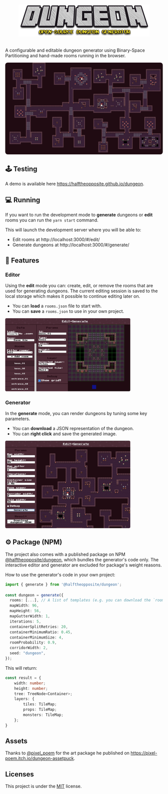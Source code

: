 # <p align="center"><img alt="dungeon" src="images/title.png" /></p>

A configurable and editable dungeon generator using Binary-Space Partitioning and hand-made rooms running in the browser.

<img src="images/dungeon.jpg" alt="Screenshot of a generated dungeon" style="border-radius: 8px;" />

## 🕹️ Testing

A demo is available here https://halftheopposite.github.io/dungeon.

## 💻 Running

If you want to run the development mode to **generate** dungeons or **edit** rooms you can run the `yarn start` command.

This will launch the development server where you will be able to:

- Edit rooms at http://localhost:3000/#/edit/
- Generate dungeons at http://localhost:3000/#/generate/

## 📕 Features

### Editor

Using the **edit** mode you can: create, edit, or remove the rooms that are used for generating dungeons. The current editing session is saved to the local storage which makes it possible to continue editing later on.

- You can **load** a `rooms.json` file to start with.
- You can **save** a `rooms.json` to use in your own project.

<img src="images/edit.jpg" alt="editor" style="border-radius: 4px;" width="400"/>

### Generator

In the **generate** mode, you can render dungeons by tuning some key parameters.

- You can **download** a JSON representation of the dungeon.
- You can **right click** and save the generated image.

<img src="images/generate.jpg" alt="generate" style="border-radius: 4px;" width="400"/>

## ⚙️ Package (NPM)

The project also comes with a published package on NPM [@halftheopposite/dungeon](https://www.npmjs.com/package/@halftheopposite/dungeon), which bundles the generator's code only. The interactive editor and generator are excluded for package's weight reasons.

How to use the generator's code in your own project:

```typescript
import { generate } from '@halftheopposite/dungeon';

const dungeon = generate({
  rooms: [...], // A list of templates (e.g. you can download the `rooms.json` from the online editor)
  mapWidth: 96,
  mapHeight: 56,
  mapGutterWidth: 1,
  iterations: 5,
  containerSplitRetries: 20,
  containerMinimumRatio: 0.45,
  containerMinimumSize: 4,
  roomProbability: 0.9,
  corridorWidth: 2,
  seed: "dungeon",
});
```

This will return:

```typescript
const result = {
    width: number;
    height: number;
    tree: TreeNode<Container>;
    layers: {
        tiles: TileMap;
        props: TileMap;
        monsters: TileMap;
    };
}
```

## Assets

Thanks to [@pixel_poem](https://twitter.com/pixel_poem) for the art package he published on https://pixel-poem.itch.io/dungeon-assetpuck.

## Licenses

This project is under the [MIT](https://github.com/halftheopposite/dungeon/blob/main/LICENSE) license.
